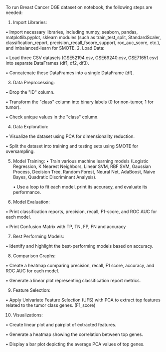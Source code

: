To run Breast Cancer DGE dataset on notebook, the following steps are needed:

1.	Import Libraries:

•  Import necessary libraries, including numpy, seaborn, pandas, matplotlib.pyplot, sklearn modules (such as train_test_split, StandardScaler, classification_report, precision_recall_fscore_support, roc_auc_score, etc.),   and imbalanced-learn for SMOTE.
2.	Load Data:
 
  •	Load three CSV datasets (GSE52194.csv, GSE69240.csv, GSE71651.csv) into separate DataFrames (df1, df2, df3).
 
  •	Concatenate these DataFrames into a single DataFrame (df).

3.	Data Preprocessing:

  •	Drop the "ID" column.
  
  •	Transform the "class" column into binary labels (0 for non-tumor, 1 for tumor).
  
  •	Check unique values in the "class" column.

4.	Data Exploration:

  •	Visualize the dataset using PCA for dimensionality reduction.
  
  •	Split the dataset into training and testing sets using SMOTE for oversampling.

5.	Model Training:
    •	Train various machine learning models (Logistic Regression, K Nearest Neighbors, Linear SVM, RBF SVM, Gaussian Process, Decision Tree, Random Forest, Neural Net, AdaBoost, Naive Bayes, Quadratic Discriminant Analysis).

    •	Use a loop to fit each model, print its accuracy, and evaluate its performance.

6.	Model Evaluation:
 
  •	Print classification reports, precision, recall, F1-score, and ROC AUC for each model.
  
  •	Print Confusion Matrix with TP, TN, FP, FN and accuracy

7.	Best Performing Models:
  
  •	Identify and highlight the best-performing models based on accuracy.

8.	Comparison Graphs:
  
  •	Create a heatmap comparing precision, recall, F1 score, accuracy, and ROC AUC for each model.
  
  •	Generate a linear plot representing classification report metrics.

9.	Feature Selection:
  
  •	Apply Univariate Feature Selection (UFS) with PCA to extract top features related to the tumor class genes. (F1_score)

10.	Visualizations:
  
  •	Create linear plot and pairplot of extracted features.
  
  •	Generate a heatmap showing the correlation between top genes.
  
  •	Display a bar plot depicting the average PCA values of top genes.

